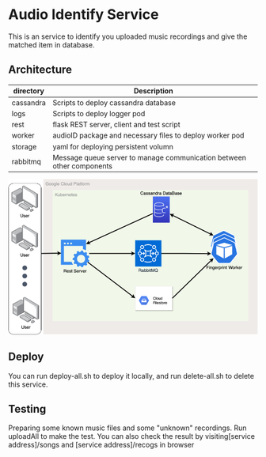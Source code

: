 # Audio Identify Service

This is an service to identify you uploaded music recordings and give the matched item in database.

## Architecture
| directory | Description|
|---|---|
|cassandra| Scripts to deploy cassandra database|
| logs | Scripts to deploy logger pod|
| rest | flask REST server, client and test script|
| worker | audioID package and necessary files to deploy worker pod
| storage | yaml for deploying persistent volumn |
| rabbitmq | Message queue server to manage communication between other components

![AudioIDArch.png](./AudioIDArch.png)

## Deploy
You can run deploy-all.sh to deploy it locally, and run delete-all.sh to delete this service.

## Testing
Preparing some known music files and some "unknown" recordings. Run uploadAll to make the test. You can also check the result by visiting[service address]/songs and [service address]/recogs in browser

